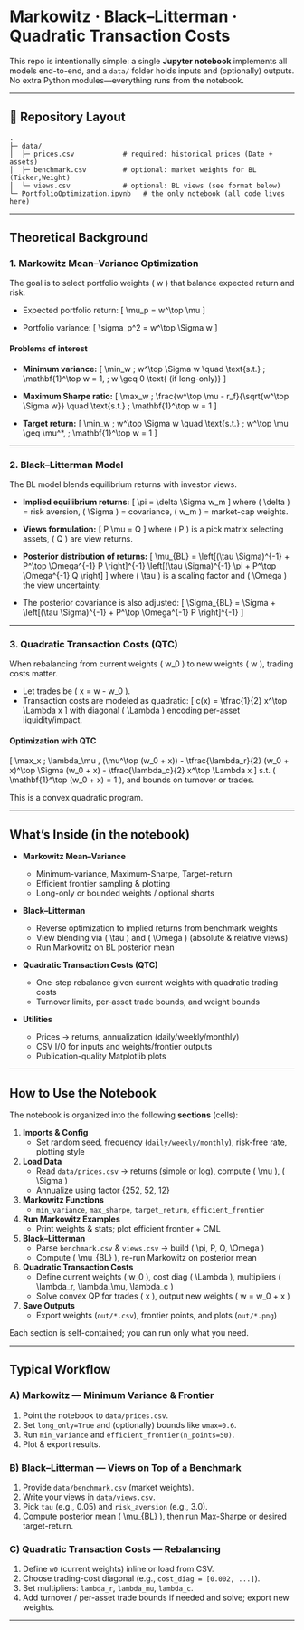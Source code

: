 
# Markowitz · Black–Litterman · Quadratic Transaction Costs

This repo is intentionally simple: a single **Jupyter notebook** implements all models end-to-end, and a `data/` folder holds inputs and (optionally) outputs. No extra Python modules—everything runs from the notebook.

---

## 📁 Repository Layout

```
.
├─ data/
│  ├─ prices.csv            # required: historical prices (Date + assets)
│  ├─ benchmark.csv         # optional: market weights for BL (Ticker,Weight)
│  └─ views.csv             # optional: BL views (see format below)
└─ PortfolioOptimization.ipynb   # the only notebook (all code lives here)
```

---

## Theoretical Background

### 1. Markowitz Mean–Variance Optimization

The goal is to select portfolio weights \( w \) that balance expected return and risk.

- Expected portfolio return:
\[
\mu_p = w^\top \mu
\]

- Portfolio variance:
\[
\sigma_p^2 = w^\top \Sigma w
\]

#### Problems of interest
- **Minimum variance:**
\[
\min_w \; w^\top \Sigma w \quad \text{s.t.} \; \mathbf{1}^\top w = 1, \; w \geq 0 \text{ (if long-only)}
\]

- **Maximum Sharpe ratio:**
\[
\max_w \; \frac{w^\top \mu - r_f}{\sqrt{w^\top \Sigma w}} \quad \text{s.t.} \; \mathbf{1}^\top w = 1
\]

- **Target return:**
\[
\min_w \; w^\top \Sigma w \quad \text{s.t.} \; w^\top \mu \geq \mu^*, \; \mathbf{1}^\top w = 1
\]

---

### 2. Black–Litterman Model

The BL model blends equilibrium returns with investor views.

- **Implied equilibrium returns:**
\[
\pi = \delta \Sigma w_m
\]
where \( \delta \) = risk aversion, \( \Sigma \) = covariance, \( w_m \) = market-cap weights.

- **Views formulation:**
\[
P \mu = Q
\]
where \( P \) is a pick matrix selecting assets, \( Q \) are view returns.

- **Posterior distribution of returns:**
\[
\mu_{BL} = \left[(\tau \Sigma)^{-1} + P^\top \Omega^{-1} P \right]^{-1} \left[(\tau \Sigma)^{-1} \pi + P^\top \Omega^{-1} Q \right]
\]
where \( \tau \) is a scaling factor and \( \Omega \) the view uncertainty.

- The posterior covariance is also adjusted:
\[
\Sigma_{BL} = \Sigma + \left[(\tau \Sigma)^{-1} + P^\top \Omega^{-1} P \right]^{-1}
\]

---

### 3. Quadratic Transaction Costs (QTC)

When rebalancing from current weights \( w_0 \) to new weights \( w \), trading costs matter.

- Let trades be \( x = w - w_0 \).  
- Transaction costs are modeled as quadratic:
\[
c(x) = \tfrac{1}{2} x^\top \Lambda x
\]
with diagonal \( \Lambda \) encoding per-asset liquidity/impact.

#### Optimization with QTC
\[
\max_x \; \lambda_\mu \, (\mu^\top (w_0 + x)) - \tfrac{\lambda_r}{2} (w_0 + x)^\top \Sigma (w_0 + x) - \tfrac{\lambda_c}{2} x^\top \Lambda x
\]
s.t. \( \mathbf{1}^\top (w_0 + x) = 1 \), and bounds on turnover or trades.

This is a convex quadratic program.

---

## What’s Inside (in the notebook)

- **Markowitz Mean–Variance**
  - Minimum-variance, Maximum-Sharpe, Target-return
  - Efficient frontier sampling & plotting
  - Long-only or bounded weights / optional shorts

- **Black–Litterman**
  - Reverse optimization to implied returns from benchmark weights
  - View blending via \( \tau \) and \( \Omega \) (absolute & relative views)
  - Run Markowitz on BL posterior mean

- **Quadratic Transaction Costs (QTC)**
  - One-step rebalance given current weights with quadratic trading costs
  - Turnover limits, per-asset trade bounds, and weight bounds

- **Utilities**
  - Prices → returns, annualization (daily/weekly/monthly)
  - CSV I/O for inputs and weights/frontier outputs
  - Publication-quality Matplotlib plots

---

## How to Use the Notebook

The notebook is organized into the following **sections** (cells):

1. **Imports & Config**
   - Set random seed, frequency (`daily/weekly/monthly`), risk-free rate, plotting style
2. **Load Data**
   - Read `data/prices.csv` → returns (simple or log), compute \( \mu \), \( \Sigma \)
   - Annualize using factor {252, 52, 12}
3. **Markowitz Functions**
   - `min_variance`, `max_sharpe`, `target_return`, `efficient_frontier`
4. **Run Markowitz Examples**
   - Print weights & stats; plot efficient frontier + CML
5. **Black–Litterman**
   - Parse `benchmark.csv` & `views.csv` → build \( \pi, P, Q, \Omega \)
   - Compute \( \mu_{BL} \), re-run Markowitz on posterior mean
6. **Quadratic Transaction Costs**
   - Define current weights \( w_0 \), cost diag \( \Lambda \), multipliers \( \lambda_r, \lambda_\mu, \lambda_c \)
   - Solve convex QP for trades \( x \), output new weights \( w = w_0 + x \)
7. **Save Outputs**
   - Export weights (`out/*.csv`), frontier points, and plots (`out/*.png`)

Each section is self-contained; you can run only what you need.

---

## Typical Workflow

### A) Markowitz — Minimum Variance & Frontier
1. Point the notebook to `data/prices.csv`.
2. Set `long_only=True` and (optionally) bounds like `wmax=0.6`.
3. Run `min_variance` and `efficient_frontier(n_points=50)`.
4. Plot & export results.

### B) Black–Litterman — Views on Top of a Benchmark
1. Provide `data/benchmark.csv` (market weights).
2. Write your views in `data/views.csv`.
3. Pick `tau` (e.g., 0.05) and `risk_aversion` (e.g., 3.0).
4. Compute posterior mean \( \mu_{BL} \), then run Max-Sharpe or desired target-return.

### C) Quadratic Transaction Costs — Rebalancing
1. Define `w0` (current weights) inline or load from CSV.
2. Choose trading-cost diagonal (e.g., `cost_diag = [0.002, ...]`).
3. Set multipliers: `lambda_r`, `lambda_mu`, `lambda_c`.
4. Add turnover / per-asset trade bounds if needed and solve; export new weights.

---
